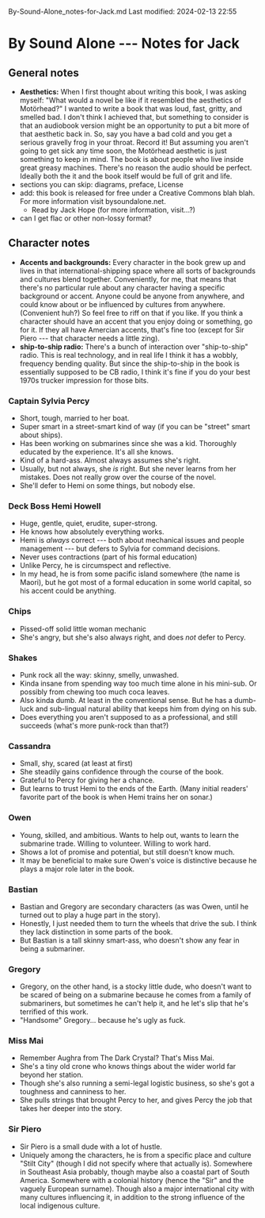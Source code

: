 By-Sound-Alone_notes-for-Jack.md
Last modified: 2024-02-13 22:55

# By Sound Alone --- Notes for Jack

## General notes
* **Aesthetics:** When I first thought about writing this book, I was asking myself: "What would a novel be like if it resembled the aesthetics of Motörhead?" I wanted to write a book that was loud, fast, gritty, and smelled bad. I don't think I achieved that, but something to consider is that an audiobook version might be an opportunity to put a bit more of that aesthetic back in. So, say you have a bad cold and you get a serious gravelly frog in your throat. Record it! But assuming you aren't going to get sick any time soon, the Motörhead aesthetic is just something to keep in mind. The book is about people who live inside great greasy machines. There's no reason the audio should be perfect. Ideally both the it and the book itself would be full of grit and life.
* sections you can skip: diagrams, preface, License
* add: this book is released for free under a Creative Commons blah blah. For more information visit bysoundalone.net.
    * Read by Jack Hope (for more information, visit...?)
* can I get flac or other non-lossy format?


## Character notes
* **Accents and backgrounds:** Every character in the book grew up and lives in that international-shipping space where all sorts of backgrounds and cultures blend together. Conveniently, for me, that means that there's no particular rule about any character having a specific background or accent. Anyone could be anyone from anywhere, and could know about or be influenced by cultures from anywhere. (Convenient huh?) So feel free to riff on that if you like. If you think a character should have an accent that you enjoy doing or something, go for it. If they all have Amercian accents, that's fine too (except for Sir Piero --- that character needs a little zing).
* **ship-to-ship radio:** There's a bunch of interaction over "ship-to-ship" radio. This is real technology, and in real life I think it has a wobbly, frequency bending quality. But since the ship-to-ship in the book is essentially supposed to be CB radio, I think it's fine if you do your best 1970s trucker impression for those bits. 

### Captain Sylvia Percy
* Short, tough, married to her boat. 
* Super smart in a street-smart kind of way (if you can be "street" smart about ships).
* Has been working on submarines since she was a kid. Thoroughly educated by the experience. It's all she knows.
* Kind of a hard-ass. Almost always assumes she's right.
* Usually, but not always, she _is_ right. But she never learns from her mistakes. Does not really grow over the course of the novel. 
* She'll defer to Hemi on some things, but nobody else.

### Deck Boss Hemi Howell
* Huge, gentle, quiet, erudite, super-strong. 
* He knows how absolutely everything works.
* Hemi is _always_ correct --- both about mechanical issues and people management --- but defers to Sylvia for command decisions.
* Never uses contractions (part of his formal education)
* Unlike Percy, he is circumspect and reflective.
* In my head, he is from some pacific island somewhere (the name is Maori), but he got most of a formal education in some world capital, so his accent could be anything.

### Chips
* Pissed-off solid little woman mechanic
* She's angry, but she's also always right, and does _not_ defer to Percy. 

### Shakes
* Punk rock all the way: skinny, smelly, unwashed.
* Kinda insane from spending way too much time alone in his mini-sub. Or possibly from chewing too much coca leaves.
* Also kinda dumb. At least in the conventional sense. But he has a dumb-luck and sub-lingual natural ability that keeps him from dying on his sub.
* Does everything you aren't supposed to as a professional, and still succeeds (what's more punk-rock than that?)

### Cassandra
* Small, shy, scared (at least at first)
* She steadily gains confidence through the course of the book.
* Grateful to Percy for giving her a chance.
* But learns to trust Hemi to the ends of the Earth. (Many initial readers' favorite part of the book is when Hemi trains her on sonar.)

### Owen
* Young, skilled, and ambitious. Wants to help out, wants to learn the submarine trade. Willing to volunteer. Willing to work hard.
* Shows a lot of promise and potential, but still doesn't know much.
* It may be beneficial to make sure Owen's voice is distinctive because he plays a major role later in the book.

### Bastian
* Bastian and Gregory are secondary characters (as was Owen, until he turned out to play a huge part in the story).
* Honestly, I just needed them to turn the wheels that drive the sub. I think they lack distinction in some parts of the book.
* But Bastian is a tall skinny smart-ass, who doesn't show any fear in being a submariner.

### Gregory
* Gregory, on the other hand, is a stocky little dude, who doesn't want to be scared of being on a submarine because he comes from a family of submariners, but sometimes he can't help it, and he let's slip that he's terrified of this work.
* "Handsome" Gregory... because he's ugly as fuck.

### Miss Mai 
* Remember Aughra from The Dark Crystal? That's Miss Mai.
* She's a tiny old crone who knows things about the wider world far beyond her station.
* Though she's also running a semi-legal logistic business, so she's got a toughness and canniness to her.
* She pulls strings that brought Percy to her, and gives Percy the job that takes her deeper into the story.

### Sir Piero
* Sir Piero is a small dude with a lot of hustle.
* Uniquely among the characters, he is from a specific place and culture "Stilt City" (though I did not specify where that actually is). Somewhere in Southeast Asia probably, though maybe also a coastal part of South America. Somewhere with a colonial history (hence the "Sir" and the vaguely European surname). Though also a major international city with many cultures influencing it, in addition to the strong influence of the local indigenous culture. 




